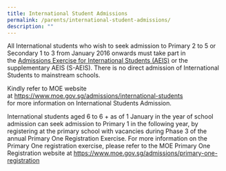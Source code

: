 ```yaml
---
title: International Student Admissions
permalink: /parents/international-student-admissions/
description: ""
---
```

<p>All International students who wish to seek admission to Primary 2 to 5 or Secondary 1 to 3 from January 2016 onwards must take part in the&nbsp;<u>Admissions Exercise for International Students (AEIS)</u>&nbsp;or the supplementary AEIS (S-AEIS). There is no direct admission of International Students to mainstream schools.&nbsp;</p>
<p>Kindly refer to MOE website at&nbsp;<a href="https://www.moe.gov.sg/admissions/international-students" target="_blank" rel="noopener">https://www.moe.gov.sg/admissions/international-students</a><br>for more information on International Students Admission.</p>
<p>International students aged 6 to 6 + as of 1 January in the year of school admission can seek admission to Primary 1 in the following year, by registering at the primary school with vacancies during Phase 3 of the annual Primary One Registration Exercise. For more information on the Primary One registration exercise, please refer to the MOE Primary One Registration website at&nbsp;<a href="https://www.moe.gov.sg/admissions/primary-one-registration" target="_blank" rel="noopener">https://www.moe.gov.sg/admissions/primary-one-registration</a></p>
